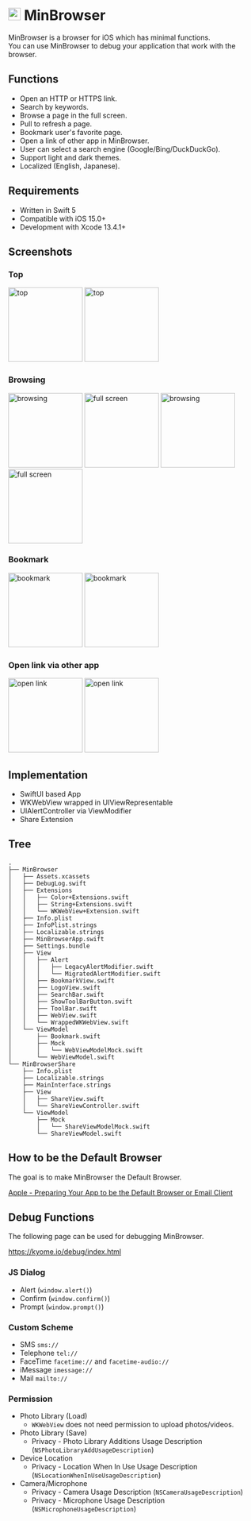 # <img src="Resources/rounded-icon.png" alt="logo" width="25px" height="25px" /> MinBrowser

MinBrowser is a browser for iOS which has minimal functions.<br>
You can use MinBrowser to debug your application that work with the browser.

## Functions

- Open an HTTP or HTTPS link.
- Search by keywords.
- Browse a page in the full screen.
- Pull to refresh a page.
- Bookmark user's favorite page.
- Open a link of other app in MinBrowser.
- User can select a search engine (Google/Bing/DuckDuckGo).
- Support light and dark themes.
- Localized (English, Japanese).

## Requirements

- Written in Swift 5
- Compatible with iOS 15.0+
- Development with Xcode 13.4.1+

## Screenshots

### Top

<div>
  <img src="Resources/light/1-top.png" alt="top" width="150px" />
  <img src="Resources/dark/1-top.png" alt="top" width="150px" />
</div>
    
### Browsing

<div>
  <img src="Resources/light/2-browsing.png" alt="browsing" width="150px" />
  <img src="Resources/light/3-full-screen.png" alt="full screen" width="150px" />
  <img src="Resources/dark/2-browsing.png" alt="browsing" width="150px" />
  <img src="Resources/dark/3-full-screen.png" alt="full screen" width="150px" />
</div>
    
### Bookmark

<div>
  <img src="Resources/light/4-bookmark.png" alt="bookmark" width="150px" />
  <img src="Resources/dark/4-bookmark.png" alt="bookmark" width="150px" />
</div>

### Open link via other app

<div>
  <img src="Resources/light/5-open-link.png" alt="open link" width="150px" />
  <img src="Resources/dark/5-open-link.png" alt="open link" width="150px" />
</div>
    
## Implementation

- SwiftUI based App
- WKWebView wrapped in UIViewRepresentable
- UIAlertController via ViewModifier
- Share Extension

## Tree

```plain
.
├── MinBrowser
│   ├── Assets.xcassets
│   ├── DebugLog.swift
│   ├── Extensions
│   │   ├── Color+Extensions.swift
│   │   ├── String+Extensions.swift
│   │   └── WKWebView+Extension.swift
│   ├── Info.plist
│   ├── InfoPlist.strings
│   ├── Localizable.strings
│   ├── MinBrowserApp.swift
│   ├── Settings.bundle
│   ├── View
│   │   ├── Alert
│   │   │   ├── LegacyAlertModifier.swift
│   │   │   └── MigratedAlertModifier.swift
│   │   ├── BookmarkView.swift
│   │   ├── LogoView.swift
│   │   ├── SearchBar.swift
│   │   ├── ShowToolBarButton.swift
│   │   ├── ToolBar.swift
│   │   ├── WebView.swift
│   │   └── WrappedWKWebView.swift
│   └── ViewModel
│       ├── Bookmark.swift
│       ├── Mock
│       │   └── WebViewModelMock.swift
│       └── WebViewModel.swift
└── MinBrowserShare
    ├── Info.plist
    ├── Localizable.strings
    ├── MainInterface.strings
    ├── View
    │   ├── ShareView.swift
    │   └── ShareViewController.swift
    └── ViewModel
        ├── Mock
        │   └── ShareViewModelMock.swift
        └── ShareViewModel.swift
```

## How to be the Default Browser

The goal is to make MinBrowser the Default Browser.

[Apple - Preparing Your App to be the Default Browser or Email Client](https://developer.apple.com/documentation/xcode/preparing-your-app-to-be-the-default-browser-or-email-client)

## Debug Functions

The following page can be used for debugging MinBrowser.

https://kyome.io/debug/index.html

### JS Dialog

- Alert (`window.alert()`)
- Confirm (`window.confirm()`)
- Prompt (`window.prompt()`)

### Custom Scheme

- SMS `sms://`
- Telephone `tel://`
- FaceTime `facetime://` and `facetime-audio://`
- iMessage `imessage://`
- Mail `mailto://`

### Permission

- Photo Library (Load)
  - `WKWebView` does not need permission to upload photos/videos.
- Photo Library (Save)
  - Privacy - Photo Library Additions Usage Description (`NSPhotoLibraryAddUsageDescription`)
- Device Location
  - Privacy - Location When In Use Usage Description (`NSLocationWhenInUseUsageDescription`)
- Camera/Microphone
  - Privacy - Camera Usage Description (`NSCameraUsageDescription`)
  - Privacy - Microphone Usage Description (`NSMicrophoneUsageDescription`)
